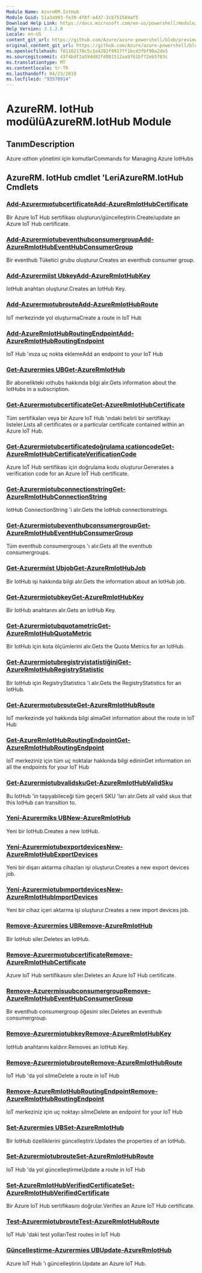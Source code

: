 ```yaml
---
Module Name: AzureRM.IotHub
Module Guid: 51a3a993-fe39-4f8f-a437-2cb751584af5
Download Help Link: https://docs.microsoft.com/en-us/powershell/module/azurerm.iothub
Help Version: 3.1.2.0
Locale: en-US
content_git_url: https://github.com/Azure/azure-powershell/blob/preview/src/ResourceManager/IotHub/Commands.IotHub/help/AzureRM.IotHub.md
original_content_git_url: https://github.com/Azure/azure-powershell/blob/preview/src/ResourceManager/IotHub/Commands.IotHub/help/AzureRM.IotHub.md
ms.openlocfilehash: f81182178c5c3a4282f0917ff1bcd3fbf90a2de5
ms.sourcegitcommit: 43f4bdf2a59dd82fd881512aa9761bf72eb5703c
ms.translationtype: MT
ms.contentlocale: tr-TR
ms.lasthandoff: 04/23/2019
ms.locfileid: "93570914"
---
```

# <span data-ttu-id="0d36e-101">AzureRM. IotHub modülü</span><span class="sxs-lookup"><span data-stu-id="0d36e-101">AzureRM.IotHub Module</span></span>
## <span data-ttu-id="0d36e-102">Tanım</span><span class="sxs-lookup"><span data-stu-id="0d36e-102">Description</span></span>
<span data-ttu-id="0d36e-103">Azure ıothon yönetimi için komutlar</span><span class="sxs-lookup"><span data-stu-id="0d36e-103">Commands for Managing Azure IotHubs</span></span>

## <span data-ttu-id="0d36e-104">AzureRM. IotHub cmdlet 'Leri</span><span class="sxs-lookup"><span data-stu-id="0d36e-104">AzureRM.IotHub Cmdlets</span></span>
### [<span data-ttu-id="0d36e-105">Add-Azurermıotubcertificate</span><span class="sxs-lookup"><span data-stu-id="0d36e-105">Add-AzureRmIotHubCertificate</span></span>](Add-AzureRmIotHubCertificate.md)
<span data-ttu-id="0d36e-106">Bir Azure IoT Hub sertifikası oluşturun/güncelleştirin.</span><span class="sxs-lookup"><span data-stu-id="0d36e-106">Create/update an Azure IoT Hub certificate.</span></span>

### [<span data-ttu-id="0d36e-107">Add-Azurermiotubeventhubconsumergroup</span><span class="sxs-lookup"><span data-stu-id="0d36e-107">Add-AzureRmIotHubEventHubConsumerGroup</span></span>](Add-AzureRmIotHubEventHubConsumerGroup.md)
<span data-ttu-id="0d36e-108">Bir eventhub Tüketici grubu oluşturur.</span><span class="sxs-lookup"><span data-stu-id="0d36e-108">Creates an eventhub consumer group.</span></span>

### [<span data-ttu-id="0d36e-109">Add-Azurermiist Ubkey</span><span class="sxs-lookup"><span data-stu-id="0d36e-109">Add-AzureRmIotHubKey</span></span>](Add-AzureRmIotHubKey.md)
<span data-ttu-id="0d36e-110">IotHub anahtarı oluşturur.</span><span class="sxs-lookup"><span data-stu-id="0d36e-110">Creates an IotHub Key.</span></span>

### [<span data-ttu-id="0d36e-111">Add-Azurermıotubroute</span><span class="sxs-lookup"><span data-stu-id="0d36e-111">Add-AzureRmIotHubRoute</span></span>](Add-AzureRmIotHubRoute.md)
<span data-ttu-id="0d36e-112">IoT merkezinde yol oluşturma</span><span class="sxs-lookup"><span data-stu-id="0d36e-112">Create a route in IoT Hub</span></span>

### [<span data-ttu-id="0d36e-113">Add-AzureRmIotHubRoutingEndpoint</span><span class="sxs-lookup"><span data-stu-id="0d36e-113">Add-AzureRmIotHubRoutingEndpoint</span></span>](Add-AzureRmIotHubRoutingEndpoint.md)
<span data-ttu-id="0d36e-114">IoT Hub 'ınıza uç nokta ekleme</span><span class="sxs-lookup"><span data-stu-id="0d36e-114">Add an endpoint to your IoT Hub</span></span>

### [<span data-ttu-id="0d36e-115">Get-Azurermies UB</span><span class="sxs-lookup"><span data-stu-id="0d36e-115">Get-AzureRmIotHub</span></span>](Get-AzureRmIotHub.md)
<span data-ttu-id="0d36e-116">Bir abonelikteki ıothubs hakkında bilgi alır.</span><span class="sxs-lookup"><span data-stu-id="0d36e-116">Gets information about the IotHubs in a subscription.</span></span>

### [<span data-ttu-id="0d36e-117">Get-Azurermıotubcertificate</span><span class="sxs-lookup"><span data-stu-id="0d36e-117">Get-AzureRmIotHubCertificate</span></span>](Get-AzureRmIotHubCertificate.md)
<span data-ttu-id="0d36e-118">Tüm sertifikaları veya bir Azure IoT Hub 'ındaki belirli bir sertifikayı listeler.</span><span class="sxs-lookup"><span data-stu-id="0d36e-118">Lists all certificates or a particular certificate contained within an Azure IoT Hub.</span></span> 

### [<span data-ttu-id="0d36e-119">Get-Azurermiotubcertificatedoğrulama ıcationcode</span><span class="sxs-lookup"><span data-stu-id="0d36e-119">Get-AzureRmIotHubCertificateVerificationCode</span></span>](Get-AzureRmIotHubCertificateVerificationCode.md)
<span data-ttu-id="0d36e-120">Azure IoT Hub sertifikası için doğrulama kodu oluşturur.</span><span class="sxs-lookup"><span data-stu-id="0d36e-120">Generates a verification code for an Azure IoT Hub certificate.</span></span> 

### [<span data-ttu-id="0d36e-121">Get-Azurermiotubconnectionstring</span><span class="sxs-lookup"><span data-stu-id="0d36e-121">Get-AzureRmIotHubConnectionString</span></span>](Get-AzureRmIotHubConnectionString.md)
<span data-ttu-id="0d36e-122">IotHub ConnectionString 'i alır.</span><span class="sxs-lookup"><span data-stu-id="0d36e-122">Gets the IotHub connectionstrings.</span></span>

### [<span data-ttu-id="0d36e-123">Get-Azurermiotubeventhubconsumergroup</span><span class="sxs-lookup"><span data-stu-id="0d36e-123">Get-AzureRmIotHubEventHubConsumerGroup</span></span>](Get-AzureRmIotHubEventHubConsumerGroup.md)
<span data-ttu-id="0d36e-124">Tüm eventhub consumergroups 'ı alır.</span><span class="sxs-lookup"><span data-stu-id="0d36e-124">Gets all the eventhub consumergroups.</span></span>

### [<span data-ttu-id="0d36e-125">Get-Azurermıist Ubjob</span><span class="sxs-lookup"><span data-stu-id="0d36e-125">Get-AzureRmIotHubJob</span></span>](Get-AzureRmIotHubJob.md)
<span data-ttu-id="0d36e-126">Bir IotHub işi hakkında bilgi alır.</span><span class="sxs-lookup"><span data-stu-id="0d36e-126">Gets the information about an IotHub job.</span></span>

### [<span data-ttu-id="0d36e-127">Get-Azurermiotubkey</span><span class="sxs-lookup"><span data-stu-id="0d36e-127">Get-AzureRmIotHubKey</span></span>](Get-AzureRmIotHubKey.md)
<span data-ttu-id="0d36e-128">Bir IotHub anahtarını alır.</span><span class="sxs-lookup"><span data-stu-id="0d36e-128">Gets an IotHub Key.</span></span>

### [<span data-ttu-id="0d36e-129">Get-Azurermiotubquotametric</span><span class="sxs-lookup"><span data-stu-id="0d36e-129">Get-AzureRmIotHubQuotaMetric</span></span>](Get-AzureRmIotHubQuotaMetric.md)
<span data-ttu-id="0d36e-130">Bir IotHub için kota ölçümlerini alır.</span><span class="sxs-lookup"><span data-stu-id="0d36e-130">Gets the Quota Metrics for an IotHub.</span></span>

### [<span data-ttu-id="0d36e-131">Get-Azurermiotubregistryistatistiğini</span><span class="sxs-lookup"><span data-stu-id="0d36e-131">Get-AzureRmIotHubRegistryStatistic</span></span>](Get-AzureRmIotHubRegistryStatistic.md)
<span data-ttu-id="0d36e-132">Bir IotHub için RegistryStatistics 'i alır.</span><span class="sxs-lookup"><span data-stu-id="0d36e-132">Gets the RegistryStatistics for an IotHub.</span></span>

### [<span data-ttu-id="0d36e-133">Get-Azurermıotubroute</span><span class="sxs-lookup"><span data-stu-id="0d36e-133">Get-AzureRmIotHubRoute</span></span>](Get-AzureRmIotHubRoute.md)
<span data-ttu-id="0d36e-134">IoT merkezinde yol hakkında bilgi alma</span><span class="sxs-lookup"><span data-stu-id="0d36e-134">Get information about the route in IoT Hub</span></span>

### [<span data-ttu-id="0d36e-135">Get-AzureRmIotHubRoutingEndpoint</span><span class="sxs-lookup"><span data-stu-id="0d36e-135">Get-AzureRmIotHubRoutingEndpoint</span></span>](Get-AzureRmIotHubRoutingEndpoint.md)
<span data-ttu-id="0d36e-136">IoT merkeziniz için tüm uç noktalar hakkında bilgi edinin</span><span class="sxs-lookup"><span data-stu-id="0d36e-136">Get information on all the endpoints for your IoT Hub</span></span>

### [<span data-ttu-id="0d36e-137">Get-Azurermiotubvalidsku</span><span class="sxs-lookup"><span data-stu-id="0d36e-137">Get-AzureRmIotHubValidSku</span></span>](Get-AzureRmIotHubValidSku.md)
<span data-ttu-id="0d36e-138">Bu IotHub 'in taşıyabileceği tüm geçerli SKU 'ları alır.</span><span class="sxs-lookup"><span data-stu-id="0d36e-138">Gets all valid skus that this IotHub can transition to.</span></span>

### [<span data-ttu-id="0d36e-139">Yeni-Azurermiks UB</span><span class="sxs-lookup"><span data-stu-id="0d36e-139">New-AzureRmIotHub</span></span>](New-AzureRmIotHub.md)
<span data-ttu-id="0d36e-140">Yeni bir IotHub.</span><span class="sxs-lookup"><span data-stu-id="0d36e-140">Creates a new IotHub.</span></span>

### [<span data-ttu-id="0d36e-141">Yeni-Azurermiotubexportdevices</span><span class="sxs-lookup"><span data-stu-id="0d36e-141">New-AzureRmIotHubExportDevices</span></span>](New-AzureRmIotHubExportDevices.md)
<span data-ttu-id="0d36e-142">Yeni bir dışarı aktarma cihazları işi oluşturur.</span><span class="sxs-lookup"><span data-stu-id="0d36e-142">Creates a new export devices job.</span></span>

### [<span data-ttu-id="0d36e-143">Yeni-Azurermiotubımportdevices</span><span class="sxs-lookup"><span data-stu-id="0d36e-143">New-AzureRmIotHubImportDevices</span></span>](New-AzureRmIotHubImportDevices.md)
<span data-ttu-id="0d36e-144">Yeni bir cihaz içeri aktarma işi oluşturur.</span><span class="sxs-lookup"><span data-stu-id="0d36e-144">Creates a new import devices job.</span></span>

### [<span data-ttu-id="0d36e-145">Remove-Azurermies UB</span><span class="sxs-lookup"><span data-stu-id="0d36e-145">Remove-AzureRmIotHub</span></span>](Remove-AzureRmIotHub.md)
<span data-ttu-id="0d36e-146">Bir IotHub siler.</span><span class="sxs-lookup"><span data-stu-id="0d36e-146">Deletes an IotHub.</span></span>

### [<span data-ttu-id="0d36e-147">Remove-Azurermıotubcertificate</span><span class="sxs-lookup"><span data-stu-id="0d36e-147">Remove-AzureRmIotHubCertificate</span></span>](Remove-AzureRmIotHubCertificate.md)
<span data-ttu-id="0d36e-148">Azure IoT Hub sertifikasını siler.</span><span class="sxs-lookup"><span data-stu-id="0d36e-148">Deletes an Azure IoT Hub certificate.</span></span>

### [<span data-ttu-id="0d36e-149">Remove-Azurermisuubconsumergroup</span><span class="sxs-lookup"><span data-stu-id="0d36e-149">Remove-AzureRmIotHubEventHubConsumerGroup</span></span>](Remove-AzureRmIotHubEventHubConsumerGroup.md)
<span data-ttu-id="0d36e-150">Bir eventhub consumergroup öğesini siler.</span><span class="sxs-lookup"><span data-stu-id="0d36e-150">Deletes an eventhub consumergroup.</span></span>

### [<span data-ttu-id="0d36e-151">Remove-Azurermiotubkey</span><span class="sxs-lookup"><span data-stu-id="0d36e-151">Remove-AzureRmIotHubKey</span></span>](Remove-AzureRmIotHubKey.md)
<span data-ttu-id="0d36e-152">IotHub anahtarını kaldırır.</span><span class="sxs-lookup"><span data-stu-id="0d36e-152">Removes an IotHub Key.</span></span>

### [<span data-ttu-id="0d36e-153">Remove-Azurermiotubroute</span><span class="sxs-lookup"><span data-stu-id="0d36e-153">Remove-AzureRmIotHubRoute</span></span>](Remove-AzureRmIotHubRoute.md)
<span data-ttu-id="0d36e-154">IoT Hub 'da yol silme</span><span class="sxs-lookup"><span data-stu-id="0d36e-154">Delete a route in IoT Hub</span></span>

### [<span data-ttu-id="0d36e-155">Remove-AzureRmIotHubRoutingEndpoint</span><span class="sxs-lookup"><span data-stu-id="0d36e-155">Remove-AzureRmIotHubRoutingEndpoint</span></span>](Remove-AzureRmIotHubRoutingEndpoint.md)
<span data-ttu-id="0d36e-156">IoT merkeziniz için uç noktayı silme</span><span class="sxs-lookup"><span data-stu-id="0d36e-156">Delete an endpoint for your IoT Hub</span></span>

### [<span data-ttu-id="0d36e-157">Set-Azurermies UB</span><span class="sxs-lookup"><span data-stu-id="0d36e-157">Set-AzureRmIotHub</span></span>](Set-AzureRmIotHub.md)
<span data-ttu-id="0d36e-158">Bir IotHub özelliklerini güncelleştirir.</span><span class="sxs-lookup"><span data-stu-id="0d36e-158">Updates the properties of an IotHub.</span></span>

### [<span data-ttu-id="0d36e-159">Set-Azurermiotubroute</span><span class="sxs-lookup"><span data-stu-id="0d36e-159">Set-AzureRmIotHubRoute</span></span>](Set-AzureRmIotHubRoute.md)
<span data-ttu-id="0d36e-160">IoT Hub 'da yol güncelleştirme</span><span class="sxs-lookup"><span data-stu-id="0d36e-160">Update a route in IoT Hub</span></span>

### [<span data-ttu-id="0d36e-161">Set-AzureRmIotHubVerifiedCertificate</span><span class="sxs-lookup"><span data-stu-id="0d36e-161">Set-AzureRmIotHubVerifiedCertificate</span></span>](Set-AzureRmIotHubVerifiedCertificate.md)
<span data-ttu-id="0d36e-162">Bir Azure IoT Hub sertifikasını doğrular.</span><span class="sxs-lookup"><span data-stu-id="0d36e-162">Verifies an Azure IoT Hub certificate.</span></span> 

### [<span data-ttu-id="0d36e-163">Test-Azurermiotubroute</span><span class="sxs-lookup"><span data-stu-id="0d36e-163">Test-AzureRmIotHubRoute</span></span>](Test-AzureRmIotHubRoute.md)
<span data-ttu-id="0d36e-164">IoT Hub 'daki test yolları</span><span class="sxs-lookup"><span data-stu-id="0d36e-164">Test routes in IoT Hub</span></span>

### [<span data-ttu-id="0d36e-165">Güncelleştirme-Azurermies UB</span><span class="sxs-lookup"><span data-stu-id="0d36e-165">Update-AzureRmIotHub</span></span>](Update-AzureRmIotHub.md)
<span data-ttu-id="0d36e-166">Azure IoT Hub 'ı güncelleştirin.</span><span class="sxs-lookup"><span data-stu-id="0d36e-166">Update an Azure IoT Hub.</span></span>

